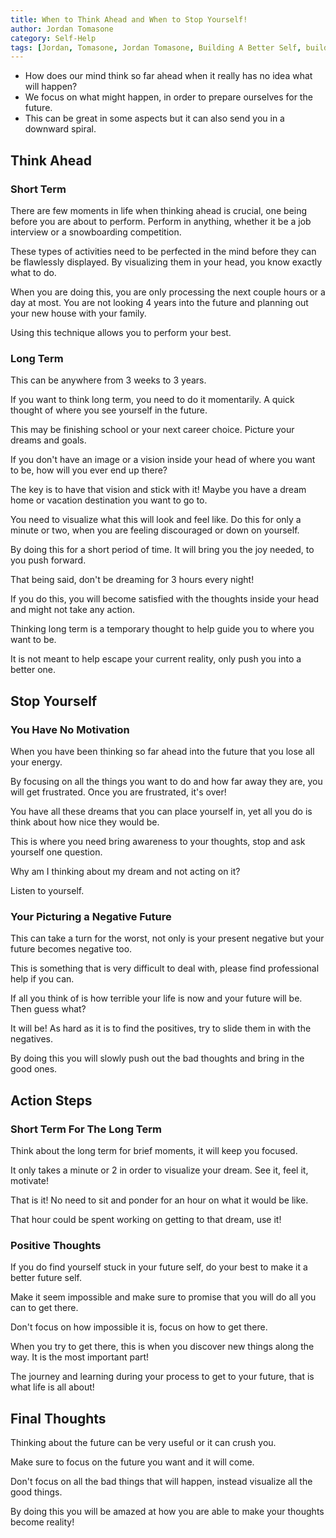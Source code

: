 ```yaml
---
title: When to Think Ahead and When to Stop Yourself!
author: Jordan Tomasone
category: Self-Help
tags: [Jordan, Tomasone, Jordan Tomasone, Building A Better Self, building, better, self, self help, help, tips, Personal Development,Days Off With Jordan, Days off, Vlog, vlogger, vlogging, travel vlogger, inspirational content, life planning, thinking about the future, why is the future scary, how to accept the future, When to Think Ahead an When to Stop Yourself, how to plan for the future effectivly, personal planning, short term vs long term thinking, aspects, why do we think so far ahead, how to make your goals a reality, how to plan, goal development, why goals are so important, why impossible goals are so important, how to acieve the impossible, motivating blog post, blog post, Jordan Tomasone Blog post, Benefits of thinking ahead, how to perform at your best, mental planning for better performance]
---
```

* How does our mind think so far ahead when it really has no idea what will happen?
* We focus on what might happen, in order to prepare ourselves for the future.
* This can be great in some aspects but it can also send you in a downward spiral.

## Think Ahead

### Short Term

There are few moments in life when thinking ahead is crucial, one being before you are about to perform. Perform in anything, whether it be a job interview or a snowboarding competition.

These types of activities need to be perfected in the mind before they can be flawlessly displayed. By visualizing them in your head, you know exactly what to do.

When you are doing this, you are only processing the next couple hours or a day at most. You are not looking 4 years into the future and planning out your new house with your family.

Using this technique allows you to perform your best.

### Long Term

This can be anywhere from 3 weeks to 3 years.

If you want to think long term, you need to do it momentarily. A quick thought of where you see yourself in the future.

This may be finishing school or your next career choice. Picture your dreams and goals.

If you don't have an image or a vision inside your head of where you want to be, how will you ever end up there?

The key is to have that vision and stick with it! Maybe you have a dream home or vacation destination you want to go to.

You need to visualize what this will look and feel like. Do this for only a minute or two, when you are feeling discouraged or down on yourself.

By doing this for a short period of time. It will bring you the joy needed, to you push forward.

That being said, don't be dreaming for 3 hours every night!

If you do this, you will become satisfied with the thoughts inside your head and might not take any action.

Thinking long term is a temporary thought to help guide you to where you want to be.

It is not meant to help escape your current reality, only push you into a better one.


## Stop Yourself

### You Have No Motivation

When you have been thinking so far ahead into the future that you lose all your energy.

By focusing on all the things you want to do and how far away they are, you will get frustrated. Once you are frustrated, it's over!

You have all these dreams that you can place yourself in, yet all you do is think about how nice they would be.

This is where you need bring awareness to your thoughts, stop and ask yourself one question.

Why am I thinking about my dream and not acting on it?

Listen to yourself.


### Your Picturing a Negative Future

This can take a turn for the worst, not only is your present negative but your future becomes negative too.

This is something that is very difficult to deal with, please find professional help if you can.

If all you think of is how terrible your life is now and your future will be. Then guess what?

It will be! As hard as it is to find the positives, try to slide them in with the negatives.

By doing this you will slowly push out the bad thoughts and bring in the good ones.

## Action Steps

### Short Term For The Long Term

Think about the long term for brief moments, it will keep you focused.

It only takes a minute or 2 in order to visualize your dream. See it, feel it, motivate!

That is it! No need to sit and ponder for an hour on what it would be like.

That hour could be spent working on getting to that dream, use it!

### Positive Thoughts

If you do find yourself stuck in your future self, do your best to make it a better future self.

Make it seem impossible and make sure to promise that you will do all you can to get there.

Don't focus on how impossible it is, focus on how to get there.

When you try to get there, this is when you discover new things along the way. It is the most important part!

The journey and learning during your process to get to your future, that is what life is all about!

## Final Thoughts

Thinking about the future can be very useful or it can crush you.

Make sure to focus on the future you want and it will come.

Don't focus on all the bad things that will happen, instead visualize all the good things.

By doing this you will be amazed at how you are able to make your thoughts become reality!
